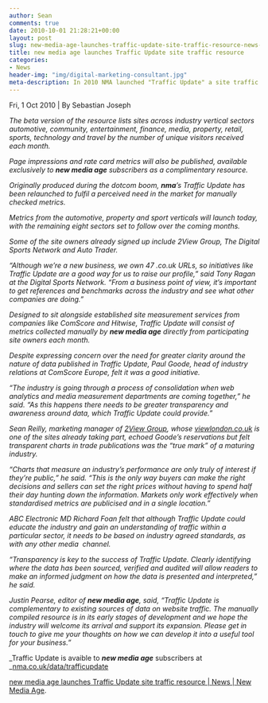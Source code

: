 ```yaml
---
author: Sean
comments: true
date: 2010-10-01 21:28:21+00:00
layout: post
slug: new-media-age-launches-traffic-update-site-traffic-resource-news-new-media-age
title: new media age launches Traffic Update site traffic resource
categories:
- News
header-img: "img/digital-marketing-consultant.jpg"
meta-description: In 2010 NMA launched "Traffic Update" a site traffic resource reflecting the true visitor numbers to some of the UK's biggest websites including View London
---
```





Fri, 1 Oct 2010 | By Sebastian Joseph




_The beta version of the resource lists sites across industry vertical sectors automotive, community, entertainment, finance, media, property, retail, sports, technology and travel by the number of unique visitors received each month._




_Page impressions and rate card metrics will also be published, available exclusively to _**_new media age_**_ subscribers as a complimentary resource._




_Originally produced during the dotcom boom, _**_nma_**_’s Traffic Update has been relaunched to fulfil a perceived need in the market for manually checked metrics._




_Metrics from the automotive, property and sport verticals will launch today, with the remaining eight sectors set to follow over the coming months._




_Some of the site owners already signed up include 2View Group, The Digital Sports Network and Auto Trader._




_“Although we’re a new business, we own 47 .co.uk URLs, so initiatives like Traffic Update are a good way for us to raise our profile,” said Tony Ragan at the Digital Sports Network. “From a business point of view, it’s important to get references and benchmarks across the industry and see what other companies are doing.”_




_Designed to sit alongside established site measurement services from companies like ComScore and Hitwise, Traffic Update will consist of metrics collected manually by _**_new media age_**_ directly from participating site owners each month._




_Despite expressing concern over the need for greater clarity around the nature of data published in Traffic Update, Paul Goode, head of industry relations at ComScore Europe, felt it was a good initiative._




_“The industry is going through a process of consolidation when web analytics and media measurement departments are coming together,” he said. “As this happens there needs to be greater transparency and awareness around data, which Traffic Update could provide.”_




_Sean Reilly, marketing manager of _[_2View Group_](http://www.view.co.uk)_, whose _[_viewlondon.co.uk_](http://www.viewlondon.co.uk)_ is one of the sites already taking part, echoed Goode’s reservations but felt transparent charts in trade publications was the “true mark” of a maturing industry._




_“Charts that measure an industry’s performance are only truly of interest if they’re public,” he said. “This is the only way buyers can make the right decisions and sellers can set the right prices without having to spend half their day hunting down the information. Markets only work effectively when standardised metrics are publicised and in a single location.”_




_ABC Electronic MD Richard Foan felt that although Traffic Update could educate the industry and gain an understanding of traffic within a particular sector, it needs to be based on industry agreed standards, as with any other media  channel._




_“Transparency is key to the success of Traffic Update. Clearly identifying where the data has been sourced, verified and audited will allow readers to make an informed judgment on how the data is presented and interpreted,” he said._




_Justin Pearse, editor of _**_new media age_**_, said, “Traffic Update is complementary to existing sources of data on website traffic. The manually compiled resource is in its early stages of development and we hope the industry will welcome its arrival and support its expansion. Please get in touch to give me your thoughts on how we can develop it into a useful tool for your business.”_




_Traffic Update is avaible to _**_new media age_**_ subscribers at _[nma.co.uk/data/trafficupdate](http://www.nma.co.uk/data/traffic-update)


[new media age launches Traffic Update site traffic resource | News | New Media Age](http://www.nma.co.uk/news/new-media-age-launches-traffic-update-site-traffic-resource/3018865.article).
